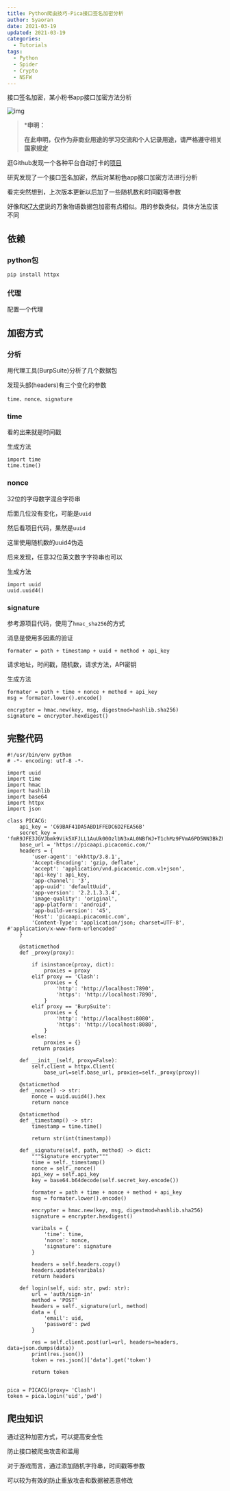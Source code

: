 ```yaml
---
title: Python爬虫技巧-Pica接口签名加密分析
author: Syaoran
date: 2021-03-19
updated: 2021-03-19
categories: 
  - Tutorials
tags: 
  - Python
  - Spider
  - Crypto
  - NSFW
---
```


接口签名加密，某小粉书app接口加密方法分析

![img](/img/covers/python_spider01.jpg)

<!-- more --> 

> ***申明：**
>
> **在此申明，仅作为非商业用途的学习交流和个人记录用途，请严格遵守相关国家规定**



逛Github发现一个各种平台自动打卡的[项目](https://hub.fastgit.org/BlueskyClouds/My-Actions)

研究发现了一个接口签名加密，然后对某粉色app接口加密方法进行分析

看完突然想到，上次版本更新以后加了一些随机数和时间戳等参数

好像和[K7大佬](https://k7cl.com)说的万象物语数据包加密有点相似。用的参数类似，具体方法应该不同

## 依赖

### python包

```
pip install httpx
```

### 代理

配置一个代理



## 加密方式

### 分析

用代理工具(BurpSuite)分析了几个数据包

发现头部(headers)有三个变化的参数

```
time、nonce、signature
```

### time

看的出来就是时间戳

生成方法

```
import time
time.time()
```

### nonce

32位的字母数字混合字符串

后面几位没有变化，可能是`uuid`

然后看项目代码，果然是`uuid`

这里使用随机数的uuid4伪造

后来发现，任意32位英文数字字符串也可以

生成方法

```
import uuid
uuid.uuid4()
```

### signature

参考源项目代码，使用了`hmac_sha256`的方式

消息是使用多因素的验证

```
formater = path + timestamp + uuid + method + api_key
```

请求地址，时间戳，随机数，请求方法，API密钥

生成方法

```
formater = path + time + nonce + method + api_key
msg = formater.lower().encode()

encrypter = hmac.new(key, msg, digestmod=hashlib.sha256)
signature = encrypter.hexdigest()
```

## 完整代码

```
#!/usr/bin/env python
# -*- encoding: utf-8 -*-

import uuid
import time
import hmac
import hashlib
import base64
import httpx
import json

class PICACG:
    api_key = 'C69BAF41DA5ABD1FFEDC6D2FEA56B'
    secret_key = 'fmR9JFE3JGVJbmk9Vik5XFJLL1AuUk00OzlbN3xAL0NBfWJ+T1chMz9FVmA6PD5NN3BkZFVCTDVufDAvKkNu'
    base_url = 'https://picaapi.picacomic.com/'
    headers = {
        'user-agent': 'okhttp/3.8.1',
        'Accept-Encoding': 'gzip, deflate',
        'accept': 'application/vnd.picacomic.com.v1+json',
        'api-key': api_key,
        'app-channel': '3',
        'app-uuid': 'defaultUuid',
        'app-version': '2.2.1.3.3.4',
        'image-quality': 'original',
        'app-platform': 'android',
        'app-build-version': '45',
        'Host': 'picaapi.picacomic.com',
        'Content-Type': 'application/json; charset=UTF-8', #'application/x-www-form-urlencoded'
    }

    @staticmethod
    def _proxy(proxy):

        if isinstance(proxy, dict):
            proxies = proxy
        elif proxy == 'Clash':
            proxies = {
                'http': 'http://localhost:7890',
                'https': 'http://localhost:7890',
            }
        elif proxy == 'BurpSuite':
            proxies = {
                'http': 'http://localhost:8080',
                'https': 'http://localhost:8080',
            }
        else:
            proxies = {}
        return proxies

    def __init__(self, proxy=False):
        self.client = httpx.Client(
            base_url=self.base_url, proxies=self._proxy(proxy))

    @staticmethod
    def _nonce() -> str:
        nonce = uuid.uuid4().hex
        return nonce

    @staticmethod
    def _timestamp() -> str:
        timestamp = time.time()

        return str(int(timestamp))

    def _signature(self, path, method) -> dict:
        """Signature encrypter"""
        time = self._timestamp()
        nonce = self._nonce()
        api_key = self.api_key
        key = base64.b64decode(self.secret_key.encode())

        formater = path + time + nonce + method + api_key
        msg = formater.lower().encode()

        encrypter = hmac.new(key, msg, digestmod=hashlib.sha256)
        signature = encrypter.hexdigest()

        varibals = {
            'time': time,
            'nonce': nonce,
            'signature': signature
        }

        headers = self.headers.copy()
        headers.update(varibals)
        return headers

    def login(self, uid: str, pwd: str):
        url = 'auth/sign-in'
        method = 'POST'
        headers = self._signature(url, method)
        data = {
            'email': uid,
            'password': pwd
        }

        res = self.client.post(url=url, headers=headers, data=json.dumps(data))
        print(res.json())
        token = res.json()['data'].get('token')

        return token


pica = PICACG(proxy= 'Clash')
token = pica.login('uid','pwd')
```

## 爬虫知识

通过这种加密方式，可以提高安全性

防止接口被爬虫攻击和滥用

对于游戏而言，通过添加随机字符串，时间戳等参数

可以较为有效的防止重放攻击和数据被恶意修改
